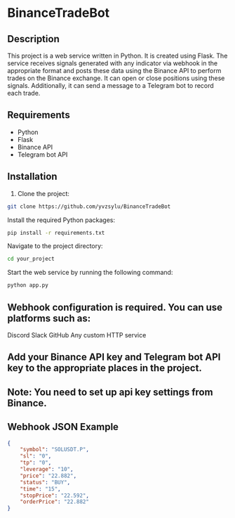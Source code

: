 # BinanceTradeBot

## Description

This project is a web service written in Python. It is created using Flask. The service receives signals generated with any indicator via webhook in the appropriate format and posts these data using the Binance API to perform trades on the Binance exchange. It can open or close positions using these signals. Additionally, it can send a message to a Telegram bot to record each trade.

## Requirements

- Python
- Flask
- Binance API
- Telegram bot API

## Installation

1. Clone the project:

```bash
git clone https://github.com/yvzsylu/BinanceTradeBot
```

Install the required Python packages:

```bash
pip install -r requirements.txt
```

Navigate to the project directory:

```bash
cd your_project
```

Start the web service by running the following command:

```bash
python app.py
```

## Webhook configuration is required. You can use platforms such as:

Discord
Slack
GitHub
Any custom HTTP service

## Add your Binance API key and Telegram bot API key to the appropriate places in the project.
## Note: You need to set up api key settings from Binance.


## Webhook JSON Example
```json
{
    "symbol": "SOLUSDT.P",
    "sl": "0",
    "tp": "0",
    "leverage": "10",
    "price": "22.882",
    "status": "BUY",
    "time": "15",
    "stopPrice": "22.592",
    "orderPrice": "22.882"
}
```


